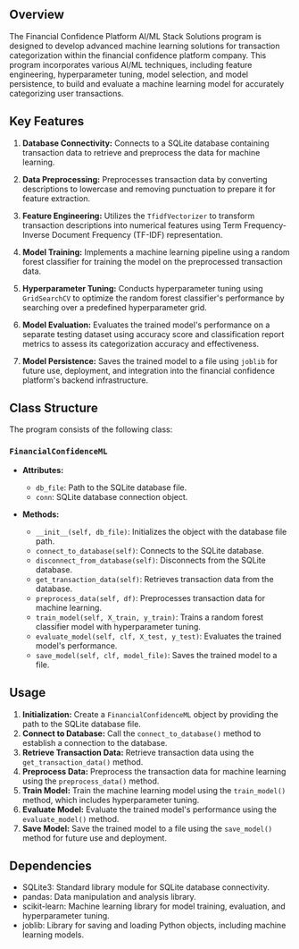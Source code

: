 ## Overview
The Financial Confidence Platform AI/ML Stack Solutions program is designed to develop advanced machine learning solutions for transaction categorization within the financial confidence platform company. This program incorporates various AI/ML techniques, including feature engineering, hyperparameter tuning, model selection, and model persistence, to build and evaluate a machine learning model for accurately categorizing user transactions.

## Key Features
1. **Database Connectivity:** Connects to a SQLite database containing transaction data to retrieve and preprocess the data for machine learning.

2. **Data Preprocessing:** Preprocesses transaction data by converting descriptions to lowercase and removing punctuation to prepare it for feature extraction.

3. **Feature Engineering:** Utilizes the `TfidfVectorizer` to transform transaction descriptions into numerical features using Term Frequency-Inverse Document Frequency (TF-IDF) representation.

4. **Model Training:** Implements a machine learning pipeline using a random forest classifier for training the model on the preprocessed transaction data.

5. **Hyperparameter Tuning:** Conducts hyperparameter tuning using `GridSearchCV` to optimize the random forest classifier's performance by searching over a predefined hyperparameter grid.

6. **Model Evaluation:** Evaluates the trained model's performance on a separate testing dataset using accuracy score and classification report metrics to assess its categorization accuracy and effectiveness.

7. **Model Persistence:** Saves the trained model to a file using `joblib` for future use, deployment, and integration into the financial confidence platform's backend infrastructure.

## Class Structure
The program consists of the following class:

### `FinancialConfidenceML`
- **Attributes:**
  - `db_file`: Path to the SQLite database file.
  - `conn`: SQLite database connection object.

- **Methods:**
  - `__init__(self, db_file)`: Initializes the object with the database file path.
  - `connect_to_database(self)`: Connects to the SQLite database.
  - `disconnect_from_database(self)`: Disconnects from the SQLite database.
  - `get_transaction_data(self)`: Retrieves transaction data from the database.
  - `preprocess_data(self, df)`: Preprocesses transaction data for machine learning.
  - `train_model(self, X_train, y_train)`: Trains a random forest classifier model with hyperparameter tuning.
  - `evaluate_model(self, clf, X_test, y_test)`: Evaluates the trained model's performance.
  - `save_model(self, clf, model_file)`: Saves the trained model to a file.

## Usage
1. **Initialization:** Create a `FinancialConfidenceML` object by providing the path to the SQLite database file.
2. **Connect to Database:** Call the `connect_to_database()` method to establish a connection to the database.
3. **Retrieve Transaction Data:** Retrieve transaction data using the `get_transaction_data()` method.
4. **Preprocess Data:** Preprocess the transaction data for machine learning using the `preprocess_data()` method.
5. **Train Model:** Train the machine learning model using the `train_model()` method, which includes hyperparameter tuning.
6. **Evaluate Model:** Evaluate the trained model's performance using the `evaluate_model()` method.
7. **Save Model:** Save the trained model to a file using the `save_model()` method for future use and deployment.

## Dependencies
- SQLite3: Standard library module for SQLite database connectivity.
- pandas: Data manipulation and analysis library.
- scikit-learn: Machine learning library for model training, evaluation, and hyperparameter tuning.
- joblib: Library for saving and loading Python objects, including machine learning models.
